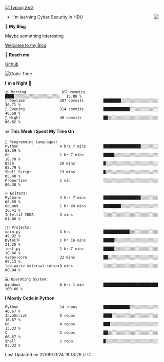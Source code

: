 [![Typing SVG](https://readme-typing-svg.herokuapp.com?font=Fira+Code&pause=1000&random=false&width=450&height=60&lines=Hello+%F0%9F%91%8B%F0%9F%8F%BB;I'm+JBNRZ)](https://git.io/typing-svg)

<a href="#">
  <img align="right" src="https://github-readme-stats.vercel.app/api?username=JBNRZ&show_icons=true&bg_color=15,f2f7fd,E0EAFC" />
</a>

- I'm learning Cyber Security in HDU

 **🌱 My Blog**

Maybe something interesting

[Welcome to my Blog](https://jbnrz.com.cn/)

 **💬 Reach me** 

[Github](https://github.com/JBNRZ)


<!--START_SECTION:waka-->
![Code Time](http://img.shields.io/badge/Code%20Time-667%20hrs%2038%20mins-blue)

**I'm a Night 🦉** 

```text
🌞 Morning                107 commits         ████░░░░░░░░░░░░░░░░░░░░░   15.88 % 
🌆 Daytime                207 commits         ████████░░░░░░░░░░░░░░░░░   30.71 % 
🌃 Evening                314 commits         ████████████░░░░░░░░░░░░░   46.59 % 
🌙 Night                  46 commits          ██░░░░░░░░░░░░░░░░░░░░░░░   06.82 % 
```


📊 **This Week I Spent My Time On** 

```text
💬 Programming Languages: 
Python                   4 hrs 7 mins        █████████████████░░░░░░░░   68.59 % 
Go                       1 hr 7 mins         █████░░░░░░░░░░░░░░░░░░░░   18.78 % 
Bash                     20 mins             █░░░░░░░░░░░░░░░░░░░░░░░░   05.79 % 
Shell Script             19 mins             █░░░░░░░░░░░░░░░░░░░░░░░░   05.40 % 
Properties               1 min               ░░░░░░░░░░░░░░░░░░░░░░░░░   00.38 % 

🔥 Editors: 
PyCharm                  4 hrs 7 mins        █████████████████░░░░░░░░   68.59 % 
GoLand                   1 hr 49 mins        ████████░░░░░░░░░░░░░░░░░   30.41 % 
IntelliJ IDEA            3 mins              ░░░░░░░░░░░░░░░░░░░░░░░░░   01.00 % 

🐱‍💻 Projects: 
main.py                  3 hrs               ████████████░░░░░░░░░░░░░   49.92 % 
ByteCTF                  1 hr 16 mins        █████░░░░░░░░░░░░░░░░░░░░   21.20 % 
test.py                  1 hr 7 mins         █████░░░░░░░░░░░░░░░░░░░░   18.66 % 
v2ray-core               32 mins             ██░░░░░░░░░░░░░░░░░░░░░░░   09.13 % 
lab-waste-material-server3 mins              ░░░░░░░░░░░░░░░░░░░░░░░░░   00.94 % 

💻 Operating System: 
Windows                  6 hrs 1 min         █████████████████████████   100.00 % 
```

**I Mostly Code in Python** 

```text
Python                   14 repos            ████████████░░░░░░░░░░░░░   46.67 % 
JavaScript               5 repos             ████░░░░░░░░░░░░░░░░░░░░░   16.67 % 
Go                       4 repos             ███░░░░░░░░░░░░░░░░░░░░░░   13.33 % 
C                        2 repos             ██░░░░░░░░░░░░░░░░░░░░░░░   06.67 % 
Shell                    1 repo              █░░░░░░░░░░░░░░░░░░░░░░░░   03.33 % 
```




 Last Updated on 22/09/2024 18:18:29 UTC
<!--END_SECTION:waka-->
